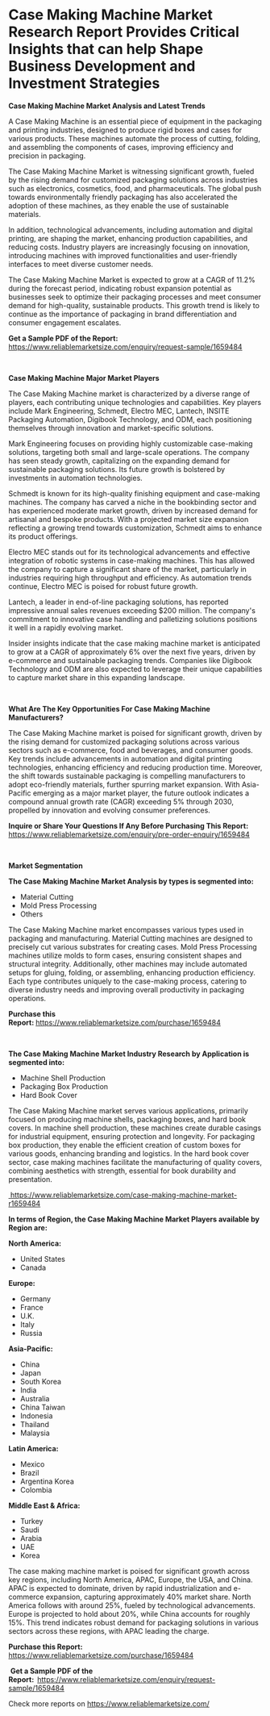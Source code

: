 <p><h1>Case Making Machine Market Research Report Provides Critical Insights that can help Shape Business Development and Investment Strategies</h1></p><p><strong>Case Making Machine Market Analysis and Latest Trends</strong></p>
<p><p>A Case Making Machine is an essential piece of equipment in the packaging and printing industries, designed to produce rigid boxes and cases for various products. These machines automate the process of cutting, folding, and assembling the components of cases, improving efficiency and precision in packaging.</p><p>The Case Making Machine Market is witnessing significant growth, fueled by the rising demand for customized packaging solutions across industries such as electronics, cosmetics, food, and pharmaceuticals. The global push towards environmentally friendly packaging has also accelerated the adoption of these machines, as they enable the use of sustainable materials. </p><p>In addition, technological advancements, including automation and digital printing, are shaping the market, enhancing production capabilities, and reducing costs. Industry players are increasingly focusing on innovation, introducing machines with improved functionalities and user-friendly interfaces to meet diverse customer needs. </p><p>The Case Making Machine Market is expected to grow at a CAGR of 11.2% during the forecast period, indicating robust expansion potential as businesses seek to optimize their packaging processes and meet consumer demand for high-quality, sustainable products. This growth trend is likely to continue as the importance of packaging in brand differentiation and consumer engagement escalates.</p></p>
<p><strong>Get a Sample PDF of the Report:&nbsp;</strong> <a href="https://www.reliablemarketsize.com/enquiry/request-sample/1659484?utm_campaign=2192&utm_medium=2&utm_source=Github&utm_content=ia&utm_term=17022025&utm_id=case-making-machine">https://www.reliablemarketsize.com/enquiry/request-sample/1659484</a></p>
<p>&nbsp;</p>
<p><strong>Case Making Machine Major Market Players</strong></p>
<p><p>The Case Making Machine market is characterized by a diverse range of players, each contributing unique technologies and capabilities. Key players include Mark Engineering, Schmedt, Electro MEC, Lantech, INSITE Packaging Automation, Digibook Technology, and ODM, each positioning themselves through innovation and market-specific solutions.</p><p>Mark Engineering focuses on providing highly customizable case-making solutions, targeting both small and large-scale operations. The company has seen steady growth, capitalizing on the expanding demand for sustainable packaging solutions. Its future growth is bolstered by investments in automation technologies.</p><p>Schmedt is known for its high-quality finishing equipment and case-making machines. The company has carved a niche in the bookbinding sector and has experienced moderate market growth, driven by increased demand for artisanal and bespoke products. With a projected market size expansion reflecting a growing trend towards customization, Schmedt aims to enhance its product offerings.</p><p>Electro MEC stands out for its technological advancements and effective integration of robotic systems in case-making machines. This has allowed the company to capture a significant share of the market, particularly in industries requiring high throughput and efficiency. As automation trends continue, Electro MEC is poised for robust future growth.</p><p>Lantech, a leader in end-of-line packaging solutions, has reported impressive annual sales revenues exceeding $200 million. The company's commitment to innovative case handling and palletizing solutions positions it well in a rapidly evolving market.</p><p>Insider insights indicate that the case making machine market is anticipated to grow at a CAGR of approximately 6% over the next five years, driven by e-commerce and sustainable packaging trends. Companies like Digibook Technology and ODM are also expected to leverage their unique capabilities to capture market share in this expanding landscape.</p></p>
<p>&nbsp;</p>
<p><strong>What Are The Key Opportunities For Case Making Machine Manufacturers?</strong></p>
<p><p>The Case Making Machine market is poised for significant growth, driven by the rising demand for customized packaging solutions across various sectors such as e-commerce, food and beverages, and consumer goods. Key trends include advancements in automation and digital printing technologies, enhancing efficiency and reducing production time. Moreover, the shift towards sustainable packaging is compelling manufacturers to adopt eco-friendly materials, further spurring market expansion. With Asia-Pacific emerging as a major market player, the future outlook indicates a compound annual growth rate (CAGR) exceeding 5% through 2030, propelled by innovation and evolving consumer preferences.</p></p>
<p><strong>Inquire or Share Your Questions If Any Before Purchasing This Report:</strong> <a href="https://www.reliablemarketsize.com/enquiry/pre-order-enquiry/1659484?utm_campaign=2192&utm_medium=2&utm_source=Github&utm_content=ia&utm_term=17022025&utm_id=case-making-machine">https://www.reliablemarketsize.com/enquiry/pre-order-enquiry/1659484</a></p>
<p>&nbsp;</p>
<p><strong>Market Segmentation</strong></p>
<p><strong>The Case Making Machine Market Analysis by types is segmented into:</strong></p>
<p><ul><li>Material Cutting</li><li>Mold Press Processing</li><li>Others</li></ul></p>
<p><p>The Case Making Machine market encompasses various types used in packaging and manufacturing. Material Cutting machines are designed to precisely cut various substrates for creating cases. Mold Press Processing machines utilize molds to form cases, ensuring consistent shapes and structural integrity. Additionally, other machines may include automated setups for gluing, folding, or assembling, enhancing production efficiency. Each type contributes uniquely to the case-making process, catering to diverse industry needs and improving overall productivity in packaging operations.</p></p>
<p><strong>Purchase this Report:&nbsp;</strong><a href="https://www.reliablemarketsize.com/purchase/1659484?utm_campaign=2192&utm_medium=2&utm_source=Github&utm_content=ia&utm_term=17022025&utm_id=case-making-machine">https://www.reliablemarketsize.com/purchase/1659484</a></p>
<p>&nbsp;</p>
<p><strong>The Case Making Machine Market Industry Research by Application is segmented into:</strong></p>
<p><ul><li>Machine Shell Production</li><li>Packaging Box Production</li><li>Hard Book Cover</li></ul></p>
<p><p>The Case Making Machine market serves various applications, primarily focused on producing machine shells, packaging boxes, and hard book covers. In machine shell production, these machines create durable casings for industrial equipment, ensuring protection and longevity. For packaging box production, they enable the efficient creation of custom boxes for various goods, enhancing branding and logistics. In the hard book cover sector, case making machines facilitate the manufacturing of quality covers, combining aesthetics with strength, essential for book durability and presentation.</p></p>
<p><a href="https://www.reliablemarketsize.com/case-making-machine-market-r1659484?utm_campaign=2192&utm_medium=2&utm_source=Github&utm_content=ia&utm_term=17022025&utm_id=case-making-machine">&nbsp;https://www.reliablemarketsize.com/case-making-machine-market-r1659484</a></p>
<p><strong>In terms of Region, the Case Making Machine Market Players available by Region are:</strong></p>
<p>
    <p> <strong> North America: </strong>
        <ul>
            <li>United States</li>
            <li>Canada</li>
        </ul>
        </p> 
    <p> <strong> Europe: </strong>
        <ul>
            <li>Germany</li>
            <li>France</li>
            <li>U.K.</li>
            <li>Italy</li>
            <li>Russia</li>
        </ul>
        </p> 
    <p> <strong> Asia-Pacific: </strong>
        <ul>
            <li>China</li>
            <li>Japan</li>
            <li>South Korea</li>
            <li>India</li>
            <li>Australia</li>
            <li>China Taiwan</li>
            <li>Indonesia</li>
            <li>Thailand</li>
            <li>Malaysia</li>
        </ul>
        </p> 
    <p> <strong> Latin America: </strong>
        <ul>
            <li>Mexico</li>
            <li>Brazil</li>
            <li>Argentina Korea</li>
            <li>Colombia</li>
        </ul>
        </p> 
    <p> <strong> Middle East & Africa: </strong>
        <ul>
            <li>Turkey</li>
            <li>Saudi</li>
            <li>Arabia</li>
            <li>UAE</li>
            <li>Korea</li>
        </ul>
    </p>
    </p>
<p><p>The case making machine market is poised for significant growth across key regions, including North America, APAC, Europe, the USA, and China. APAC is expected to dominate, driven by rapid industrialization and e-commerce expansion, capturing approximately 40% market share. North America follows with around 25%, fueled by technological advancements. Europe is projected to hold about 20%, while China accounts for roughly 15%. This trend indicates robust demand for packaging solutions in various sectors across these regions, with APAC leading the charge.</p></p>
<p><strong>Purchase this Report: </strong><a href="https://www.reliablemarketsize.com/purchase/1659484?utm_campaign=2192&utm_medium=2&utm_source=Github&utm_content=ia&utm_term=17022025&utm_id=case-making-machine">https://www.reliablemarketsize.com/purchase/1659484</a></p>
<p>&nbsp;<strong>Get a Sample PDF of the Report:&nbsp;&nbsp;</strong><a href="https://www.reliablemarketsize.com/enquiry/request-sample/1659484?utm_campaign=2192&utm_medium=2&utm_source=Github&utm_content=ia&utm_term=17022025&utm_id=case-making-machine">https://www.reliablemarketsize.com/enquiry/request-sample/1659484</a></p>
<p><strong></strong></p>
<p>Check more reports on <a href="https://www.reliablemarketsize.com/?utm_campaign=2192&utm_medium=2&utm_source=Github&utm_content=ia&utm_term=17022025&utm_id=case-making-machine">https://www.reliablemarketsize.com/</a></p>